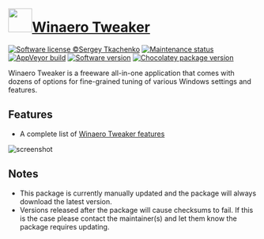 # [<img src="https://cdn.jsdelivr.net/gh/dgalbraith/chocolatey-packages@9cecfce145d52fe2e4539dbe5b0ad47254b5620f/icons/winaero-tweaker.png" width="48" height="48" />Winaero Tweaker](https://chocolatey.org/packages/winaero-tweaker)

[![Software license ©Sergey Tkachenko](https://img.shields.io/badge/license-Copyright-lightgrey)](https://winaerotweaker.com/#eula)
[![Maintenance status](https://img.shields.io/badge/maintained%3F-yes-green.svg)](https://gitHub.com/dgalbraith/chocolatey-packages/graphs/commit-activity)
[![AppVeyor build](https://img.shields.io/appveyor/ci/dgalbraith/chocolatey-packages)](https://ci.appveyor.com/project/dgalbraith/chocolatey-packages)
[![Software version](https://img.shields.io/badge/Source-1.63.0.0-blue.svg)](https://winaerotweaker.com)
[![Chocolatey package version](https://img.shields.io/chocolatey/v/winaero-tweaker?label=Chocolatey)](https://chocolatey.org/packages/winaero-tweaker)

Winaero Tweaker is a freeware all-in-one application that comes with dozens of options for fine-grained tuning of various Windows settings and features.
## Features

* A complete list of [Winaero Tweaker features](https://winaerotweaker.com/#features)

![screenshot](https://cdn.jsdelivr.net/gh/dgalbraith/chocolatey-packages@9cecfce145d52fe2e4539dbe5b0ad47254b5620f/manual/winaero-tweaker/screenshot.png)

## Notes

* This package is currently manually updated and the package will always download the latest version.
* Versions released after the package will cause checksums to fail.  If this is the case please contact the maintainer(s) and let them know the package requires updating.
